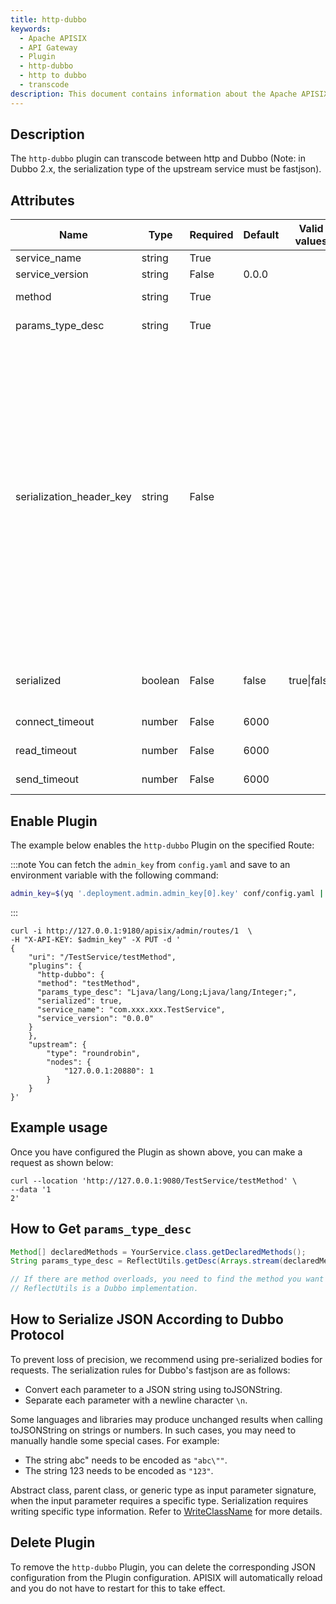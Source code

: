 ```yaml
---
title: http-dubbo
keywords:
  - Apache APISIX
  - API Gateway
  - Plugin
  - http-dubbo
  - http to dubbo
  - transcode
description: This document contains information about the Apache APISIX http-dubbo Plugin.
---
```


<!--
#
# Licensed to the Apache Software Foundation (ASF) under one or more
# contributor license agreements.  See the NOTICE file distributed with
# this work for additional information regarding copyright ownership.
# The ASF licenses this file to You under the Apache License, Version 2.0
# (the "License"); you may not use this file except in compliance with
# the License.  You may obtain a copy of the License at
#
#     http://www.apache.org/licenses/LICENSE-2.0
#
# Unless required by applicable law or agreed to in writing, software
# distributed under the License is distributed on an "AS IS" BASIS,
# WITHOUT WARRANTIES OR CONDITIONS OF ANY KIND, either express or implied.
# See the License for the specific language governing permissions and
# limitations under the License.
#
-->

## Description

The `http-dubbo` plugin can transcode between http and Dubbo (Note: in
Dubbo 2.x, the serialization type of the upstream service must be fastjson).

## Attributes

| Name                     | Type    | Required | Default | Valid values | Description                                                                                                                                                                                                                                                                                                                                                                                                                                                                                                                                                                                                  |
|--------------------------|---------|----------|---------|--------------|--------------------------------------------------------------------------------------------------------------------------------------------------------------------------------------------------------------------------------------------------------------------------------------------------------------------------------------------------------------------------------------------------------------------------------------------------------------------------------------------------------------------------------------------------------------------------------------------------------------|
| service_name             | string  | True     |         |              | Dubbo service name                                                                                                                                                                                                                                                                                                                                                                                                                                                                                                                                                                                           |
| service_version          | string  | False    | 0.0.0   |              | Dubbo service version                                                                                                                                                                                                                                                                                                                                                                                                                                                                                                                                                                         |
| method                   | string  | True     |         |              | Dubbo service method name                                                                                                                                                                                                                                                                                                                                                                                                                                                                                                                                                                                    |
| params_type_desc         | string  | True     |         |              | Description of the Dubbo service method signature                                                                                                                                                                                                                                                                                                                                                                                                                                                                                                                                                            |
| serialization_header_key | string  | False    |         |              | If `serialization_header_key` is set, the plugin will read this request header to determine if the body has already been serialized according to the Dubbo protocol. If the value of this request header is true, the plugin will not modify the body content and will directly consider it as Dubbo request parameters. If it is false, the developer is required to pass parameters in the format of Dubbo's generic invocation, and the plugin will handle serialization. Note: Due to differences in precision between Lua and Java, serialization by the plugin may lead to parameter precision discrepancies. |
| serialized               | boolean | False    | false   | true\|false  | Same as `serialization_header_key`. Priority is lower than `serialization_header_key`.                                                                                                                                                                                                                                                                                                                                                                                                                                                                                                                       |
| connect_timeout          | number  | False    | 6000    |              | Upstream tcp connect timeout                                                                                                                                                                                                                                                                                                                                                                                                                                                                                                                                                                                 |
| read_timeout             | number  | False    | 6000    |              | Upstream tcp read_timeout                                                                                                                                                                                                                                                                                                                                                                                                                                                                                                                                                                                    |
| send_timeout             | number  | False    | 6000    |              | Upstream tcp send_timeout                                                                                                                                                                                                                                                                                                                                                                                                                                                                                                                                                                                    |

## Enable Plugin

The example below enables the `http-dubbo` Plugin on the specified Route:

:::note
You can fetch the `admin_key` from `config.yaml` and save to an environment variable with the following command:

```bash
admin_key=$(yq '.deployment.admin.admin_key[0].key' conf/config.yaml | sed 's/"//g')
```

:::

```shell
curl -i http://127.0.0.1:9180/apisix/admin/routes/1  \
-H "X-API-KEY: $admin_key" -X PUT -d '
{
    "uri": "/TestService/testMethod",
    "plugins": {
      "http-dubbo": {
      "method": "testMethod",
      "params_type_desc": "Ljava/lang/Long;Ljava/lang/Integer;",
      "serialized": true,
      "service_name": "com.xxx.xxx.TestService",
      "service_version": "0.0.0"
    }
    },
    "upstream": {
        "type": "roundrobin",
        "nodes": {
            "127.0.0.1:20880": 1
        }
    }
}'
```

## Example usage

Once you have configured the Plugin as shown above, you can make a request as shown below:

```shell
curl --location 'http://127.0.0.1:9080/TestService/testMethod' \
--data '1
2'
```

## How to Get `params_type_desc`

```java
Method[] declaredMethods = YourService.class.getDeclaredMethods();
String params_type_desc = ReflectUtils.getDesc(Arrays.stream(declaredMethods).filter(it -> it.getName().equals("yourmethod")).findAny().get().getParameterTypes());

// If there are method overloads, you need to find the method you want to expose.
// ReflectUtils is a Dubbo implementation.
```

## How to Serialize JSON According to Dubbo Protocol

To prevent loss of precision, we recommend using pre-serialized bodies for requests. The serialization rules for Dubbo's
fastjson are as follows:

- Convert each parameter to a JSON string using toJSONString.
- Separate each parameter with a newline character `\n`.

Some languages and libraries may produce unchanged results when calling toJSONString on strings or numbers. In such
cases, you may need to manually handle some special cases. For example:

- The string abc" needs to be encoded as `"abc\""`.
- The string 123 needs to be encoded as `"123"`.

Abstract class, parent class, or generic type as input parameter signature, when the input parameter requires a specific
type. Serialization requires writing specific type information.
Refer to [WriteClassName](https://github.com/alibaba/fastjson/wiki/SerializerFeature_cn) for more details.

## Delete Plugin

To remove the `http-dubbo` Plugin, you can delete the corresponding JSON configuration from the Plugin configuration.
APISIX will automatically reload and you do not have to restart for this to take effect.
